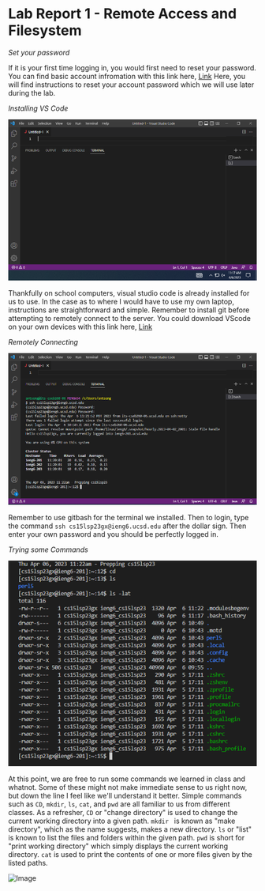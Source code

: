 # Lab Report 1 - Remote Access and Filesystem

*Set your password*

If it is your first time logging in, you would first need to reset your password. 
You can find basic account infromation with this link here, [Link](https://sdacs.ucsd.edu/~icc/index.php.) 
Here, you will find instructions to reset your account password which we will use later during the lab. 

*Installing VS Code*

![Image](VSC.PNG)

Thankfully on school computers, visual studio code is already installed for us to use. 
In the case as to where I would have to use my own laptop, instructions are straightforward and simple. 
Remember to install git before attempting to remotely connect to the server.
You could download VScode on your own devices with this link here, [Link](https://code.visualstudio.com/)

*Remotely Connecting*

![Image](remoteconnect.PNG)

Remember to use gitbash for the terminal we installed.
Then to login, type the command ``` ssh cs15lsp23gx@ieng6.ucsd.edu ``` after the dollar sign.
Then enter your own password and you should be perfectly logged in.

*Trying some Commands*

![Image](commands.PNG)

At this point, we are free to run some commands we learned in class and whatnot.
Some of these might not make immediate sense to us right now, but down the line I feel like we'll understand it better.
Simple commands such as ```CD```, ```mkdir```, ```ls```, ```cat```, and ```pwd```  are all familiar to us from different classes.
As a refresher, ```CD``` or "change directory" is used to change the current working directory into a given path.
```mkdir ``` is known as "make directory", which as the name suggests, makes a new directory.
```ls``` or "list" is known to list the files and folders within the given path.
```pwd``` is short for "print working directory" which simply displays the current working directory.
```cat``` is used to print the contents of one or more files given by the listed paths. 


![Image](Capture.PNG)
